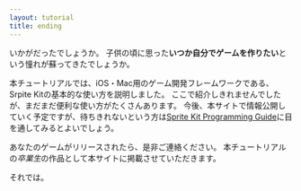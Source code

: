 ```yaml
---
layout: tutorial
title: ending
---
```


いかがだったでしょうか。
子供の頃に思った**いつか自分でゲームを作りたい**という憧れが蘇ってきたでしょうか。

本チュートリアルでは、iOS・Mac用のゲーム開発フレームワークである、Srpite Kitの基本的な使い方を説明しました。
ここで紹介しきれませんでしたが、まだまだ便利な使い方がたくさんあります。
今後、本サイトで情報公開していく予定ですが、待ちきれないという方は[Sprite Kit Programming Guide](https://developer.apple.com/library/ios/documentation/GraphicsAnimation/Conceptual/SpriteKit_PG/Introduction/Introduction.html)に目を通してみるとよいでしょう。

あなたのゲームがリリースされたら、是非ご連絡ください。
本チュートリアルの*卒業生*の作品として本サイトに掲載させていただきます。

それでは。

